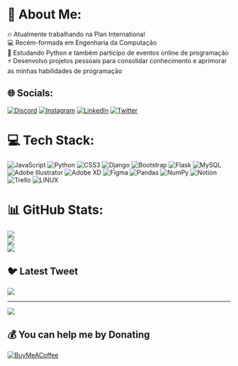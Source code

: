 # 💫 About Me:
🔥 Atualmente trabalhando na Plan International<br>💻 Recém-formada em Engenharia da Computação<br>🐍 Estudando Python e também participo de eventos online de programação<br>⚡ Desenvolvo projetos pessoais para consolidar conhecimento e aprimorar as minhas habilidades de programação


## 🌐 Socials:
[![Discord](https://img.shields.io/badge/Discord-%237289DA.svg?logo=discord&logoColor=white)](https://discord.gg/jul1anaportela#2533) [![Instagram](https://img.shields.io/badge/Instagram-%23E4405F.svg?logo=Instagram&logoColor=white)](https://instagram.com/jul1anaportela) [![LinkedIn](https://img.shields.io/badge/LinkedIn-%230077B5.svg?logo=linkedin&logoColor=white)](https://linkedin.com/in/https://www.linkedin.com/in/jul1anaportela/) [![Twitter](https://img.shields.io/badge/Twitter-%231DA1F2.svg?logo=Twitter&logoColor=white)](https://twitter.com/jul1anaportela) 

# 💻 Tech Stack:
![JavaScript](https://img.shields.io/badge/javascript-%23323330.svg?style=for-the-badge&logo=javascript&logoColor=%23F7DF1E) ![Python](https://img.shields.io/badge/python-3670A0?style=for-the-badge&logo=python&logoColor=ffdd54) ![CSS3](https://img.shields.io/badge/css3-%231572B6.svg?style=for-the-badge&logo=css3&logoColor=white) ![Django](https://img.shields.io/badge/django-%23092E20.svg?style=for-the-badge&logo=django&logoColor=white) ![Bootstrap](https://img.shields.io/badge/bootstrap-%23563D7C.svg?style=for-the-badge&logo=bootstrap&logoColor=white) ![Flask](https://img.shields.io/badge/flask-%23000.svg?style=for-the-badge&logo=flask&logoColor=white) ![MySQL](https://img.shields.io/badge/mysql-%2300f.svg?style=for-the-badge&logo=mysql&logoColor=white) ![Adobe Illustrator](https://img.shields.io/badge/adobeillustrator-%23FF9A00.svg?style=for-the-badge&logo=adobeillustrator&logoColor=white) ![Adobe XD](https://img.shields.io/badge/Adobe%20XD-470137?style=for-the-badge&logo=Adobe%20XD&logoColor=#FF61F6) 	![Figma](https://img.shields.io/badge/figma-%23F24E1E.svg?style=for-the-badge&logo=figma&logoColor=white) ![Pandas](https://img.shields.io/badge/pandas-%23150458.svg?style=for-the-badge&logo=pandas&logoColor=white) ![NumPy](https://img.shields.io/badge/numpy-%23013243.svg?style=for-the-badge&logo=numpy&logoColor=white) ![Notion](https://img.shields.io/badge/Notion-%23000000.svg?style=for-the-badge&logo=notion&logoColor=white) ![Trello](https://img.shields.io/badge/Trello-%23026AA7.svg?style=for-the-badge&logo=Trello&logoColor=white) ![LINUX](https://img.shields.io/badge/Linux-FCC624?style=for-the-badge&logo=linux&logoColor=black)
# 📊 GitHub Stats:
![](https://github-readme-stats.vercel.app/api?username=jul1anaportela&theme=dark&hide_border=false&include_all_commits=true&count_private=false)<br/>
![](https://github-readme-streak-stats.herokuapp.com/?user=jul1anaportela&theme=dark&hide_border=false)<br/>
![](https://github-readme-stats.vercel.app/api/top-langs/?username=jul1anaportela&theme=dark&hide_border=false&include_all_commits=true&count_private=false&layout=compact)

## 🐦 Latest Tweet
[![](https://gtce.itsvg.in/api?username=jul1anaportela)](https://github.com/VishwaGauravIn/github-twitter-card-embed)

---
[![](https://visitcount.itsvg.in/api?id=jul1anaportela&icon=0&color=0)](https://visitcount.itsvg.in)

  ## 💰 You can help me by Donating
  [![BuyMeACoffee](https://img.shields.io/badge/Buy%20Me%20a%20Coffee-ffdd00?style=for-the-badge&logo=buy-me-a-coffee&logoColor=black)](https://buymeacoffee.com/https://www.buymeacoffee.com/jul1anaportela) 

  
<!-- Proudly created with GPRM ( https://gprm.itsvg.in ) -->
